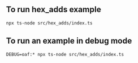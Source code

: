 ## To run hex_adds example
```
npx ts-node src/hex_adds/index.ts
```

## To run an example in debug mode
```
DEBUG=oaf:* npx ts-node src/hex_adds/index.ts
```
